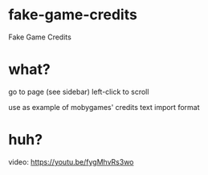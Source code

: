# fake-game-credits
Fake Game Credits

# what?

go to page (see sidebar) left-click to scroll

use as example of mobygames' credits text import format

# huh?

video: https://youtu.be/fygMhvRs3wo

